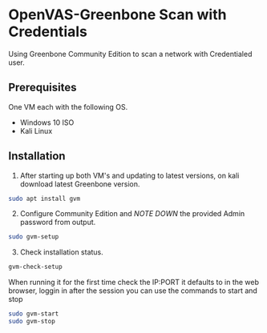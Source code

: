 # OpenVAS-Greenbone Scan with Credentials
Using Greenbone Community Edition to scan a network with Credentialed user.

<h2>Prerequisites</h2>

One VM each with the following OS.

  - Windows 10 ISO
  - Kali Linux

<h2>Installation</h2>

1. After starting up both VM's and updating to latest versions, on kali download latest Greenbone version. 

```bash
sudo apt install gvm
```

2. Configure Community Edition and *NOTE DOWN* the provided Admin password from output.

```bash
sudo gvm-setup
```

3. Check installation status.

```bash
gvm-check-setup
```

When running it for the first time check the IP:PORT it defaults to in the web browser, loggin in after the session you can use the commands to start and stop 

```bash
sudo gvm-start
sudo gvm-stop
```




